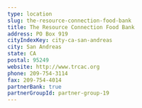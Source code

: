 ```yaml
---
type: location
slug: the-resource-connection-food-bank
title: The Resource Connection Food Bank
address: PO Box 919
cityIndexKey: city-ca-san-andreas
city: San Andreas
state: CA
postal: 95249
website: http://www.trcac.org
phone: 209-754-3114
fax: 209-754-4014
partnerBank: true
partnerGroupId: partner-group-19
---
```

